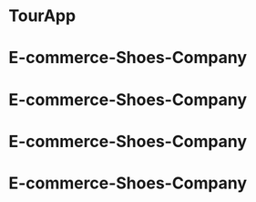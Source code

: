 # TourApp
# E-commerce-Shoes-Company
# E-commerce-Shoes-Company
# E-commerce-Shoes-Company
# E-commerce-Shoes-Company
